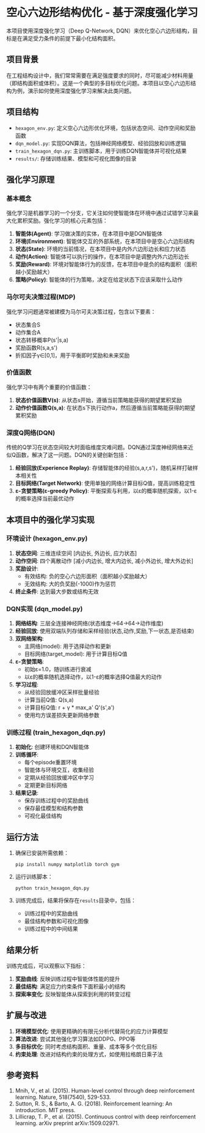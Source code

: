 # 空心六边形结构优化 - 基于深度强化学习

本项目使用深度强化学习（Deep Q-Network, DQN）来优化空心六边形结构，目标是在满足受力条件的前提下最小化结构面积。

## 项目背景

在工程结构设计中，我们常常需要在满足强度要求的同时，尽可能减少材料用量（即结构面积或体积）。这是一个典型的多目标优化问题。本项目以空心六边形结构为例，演示如何使用深度强化学习来解决此类问题。

## 项目结构

- `hexagon_env.py`: 定义空心六边形优化环境，包括状态空间、动作空间和奖励函数
- `dqn_model.py`: 实现DQN算法，包括神经网络模型、经验回放和训练逻辑
- `train_hexagon_dqn.py`: 主训练脚本，用于训练DQN智能体并可视化结果
- `results/`: 存储训练结果、模型和可视化图像的目录

## 强化学习原理

### 基本概念

强化学习是机器学习的一个分支，它关注如何使智能体在环境中通过试错学习来最大化累积奖励。强化学习的核心元素包括：

1. **智能体(Agent)**: 学习做决策的实体，在本项目中是DQN智能体
2. **环境(Environment)**: 智能体交互的外部系统，在本项目中是空心六边形结构
3. **状态(State)**: 环境的当前情况，在本项目中是内外六边形边长和应力状态
4. **动作(Action)**: 智能体可以执行的操作，在本项目中是调整内外六边形边长
5. **奖励(Reward)**: 环境对智能体行为的反馈，在本项目中是负的结构面积（面积越小奖励越大）
6. **策略(Policy)**: 智能体的行为策略，决定在给定状态下应该采取什么动作

### 马尔可夫决策过程(MDP)

强化学习问题通常被建模为马尔可夫决策过程，包含以下要素：
- 状态集合S
- 动作集合A
- 状态转移概率P(s'|s,a)
- 奖励函数R(s,a,s')
- 折扣因子γ∈[0,1]，用于平衡即时奖励和未来奖励

### 价值函数

强化学习中有两个重要的价值函数：

1. **状态价值函数V(s)**: 从状态s开始，遵循当前策略能获得的期望累积奖励
2. **动作价值函数Q(s,a)**: 在状态s下执行动作a，然后遵循当前策略能获得的期望累积奖励

### 深度Q网络(DQN)

传统的Q学习在状态空间较大时面临维度灾难问题。DQN通过深度神经网络来近似Q函数，解决了这一问题。DQN的关键创新包括：

1. **经验回放(Experience Replay)**: 存储智能体的经验(s,a,r,s')，随机采样打破样本相关性
2. **目标网络(Target Network)**: 使用单独的网络计算目标Q值，提高训练稳定性
3. **ε-贪婪策略(ε-greedy Policy)**: 平衡探索与利用，以ε的概率随机探索，以1-ε的概率选择当前最优动作

## 本项目中的强化学习实现

### 环境设计 (hexagon_env.py)

1. **状态空间**: 三维连续空间 [内边长, 外边长, 应力状态]
2. **动作空间**: 四个离散动作 [减小内边长, 增大内边长, 减小外边长, 增大外边长]
3. **奖励设计**: 
   - 有效结构: 负的空心六边形面积（面积越小奖励越大）
   - 无效结构: 大的负奖励(-1000)作为惩罚
4. **终止条件**: 达到最大步数或结构无效

### DQN实现 (dqn_model.py)

1. **网络结构**: 三层全连接神经网络(状态维度→64→64→动作维度)
2. **经验回放**: 使用双端队列存储和采样经验(状态,动作,奖励,下一状态,是否结束)
3. **双网络架构**: 
   - 主网络(model): 用于选择动作和更新
   - 目标网络(target_model): 用于计算目标Q值
4. **ε-贪婪策略**: 
   - 初始ε=1.0，随训练进行衰减
   - 以ε的概率随机选择动作，以1-ε的概率选择Q值最大的动作
5. **学习过程**: 
   - 从经验回放缓冲区采样批量经验
   - 计算当前Q值: Q(s,a)
   - 计算目标Q值: r + γ * max_a' Q'(s',a')
   - 使用均方误差损失更新网络参数

### 训练过程 (train_hexagon_dqn.py)

1. **初始化**: 创建环境和DQN智能体
2. **训练循环**: 
   - 每个episode重置环境
   - 智能体与环境交互，收集经验
   - 定期从经验回放缓冲区中学习
   - 定期更新目标网络
3. **结果记录**: 
   - 保存训练过程中的奖励曲线
   - 保存最佳模型和结构参数
   - 可视化最佳结构

## 运行方法

1. 确保已安装所需依赖：
   ```
   pip install numpy matplotlib torch gym
   ```

2. 运行训练脚本：
   ```
   python train_hexagon_dqn.py
   ```

3. 训练完成后，结果将保存在`results`目录中，包括：
   - 训练过程中的奖励曲线
   - 最佳结构参数和可视化图像
   - 训练过程中的中间结果

## 结果分析

训练完成后，可以观察以下指标：

1. **奖励曲线**: 反映训练过程中智能体性能的提升
2. **最佳结构**: 满足应力约束条件下面积最小的结构
3. **探索率变化**: 反映智能体从探索到利用的转变过程

## 扩展与改进

1. **环境模型优化**: 使用更精确的有限元分析代替简化的应力计算模型
2. **算法改进**: 尝试其他强化学习算法如DDPG、PPO等
3. **多目标优化**: 同时考虑结构面积、重量、成本等多个优化目标
4. **约束处理**: 改进对结构约束的处理方式，如使用拉格朗日乘子法

## 参考资料

1. Mnih, V., et al. (2015). Human-level control through deep reinforcement learning. Nature, 518(7540), 529-533.
2. Sutton, R. S., & Barto, A. G. (2018). Reinforcement learning: An introduction. MIT press.
3. Lillicrap, T. P., et al. (2015). Continuous control with deep reinforcement learning. arXiv preprint arXiv:1509.02971.